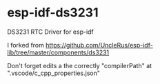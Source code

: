 # esp-idf-ds3231
DS3231 RTC Driver for esp-idf

I forked from https://github.com/UncleRus/esp-idf-lib/tree/master/components/ds3231

Don't forget edits a the correctly "compilerPath" at ".vscode/c_cpp_properties.json"

